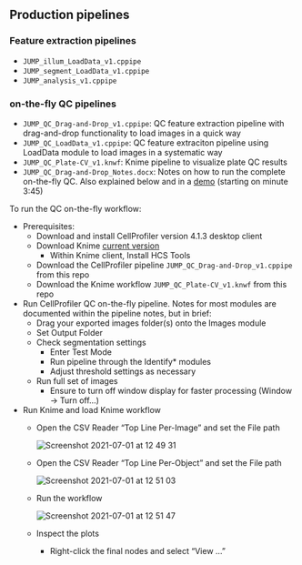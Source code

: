 ## Production pipelines 

### Feature extraction pipelines
- `JUMP_illum_LoadData_v1.cppipe`
- `JUMP_segment_LoadData_v1.cppipe`
- `JUMP_analysis_v1.cppipe`

### on-the-fly QC pipelines
- `JUMP_QC_Drag-and-Drop_v1.cppipe`: QC feature extraction pipeline with drag-and-drop functionality to load images in a quick way
- `JUMP_QC_LoadData_v1.cppipe`: QC feature extraciton pipeline using LoadData module to load images in a systematic way
- `JUMP_QC_Plate-CV_v1.knwf`: Knime pipeline to visualize plate QC results 
- `JUMP_QC_Drag-and-Drop_Notes.docx`: Notes on how to run the complete on-the-fly QC. Also explained below and in a [demo](https://jjcloud.box.com/s/qlxp7o3bbp02yejvl318udd4ap5gotf1) (starting on minute 3:45)

To run the QC on-the-fly workflow:

- Prerequisites:
  - Download and install CellProfiler version 4.1.3 desktop client	
  - Download Knime [current version](https://www.knime.com/downloads)
    - Within Knime client, Install HCS Tools
  - Download the CellProfiler pipeline `JUMP_QC_Drag-and-Drop_v1.cppipe` from this repo
  - Download the Knime workflow `JUMP_QC_Plate-CV_v1.knwf` from this repo
- Run CellProfiler QC on-the-fly pipeline. Notes for most modules are documented within the pipeline notes, but in brief:
  - Drag your exported images folder(s) onto the Images module
  -	Set Output Folder
  - Check segmentation settings
    - Enter Test Mode
    - Run pipeline through the Identify* modules
    - Adjust threshold settings as necessary
  - Run full set of images
    - Ensure to turn off window display for faster processing (Window -> Turn off…)
- Run Knime and load Knime workflow
  - Open the CSV Reader “Top Line Per-Image” and set the File path
  
    ![Screenshot 2021-07-01 at 12 49 31](https://user-images.githubusercontent.com/57905348/124112665-cfa4ba80-da6a-11eb-84cd-87d4a103bea0.png)   
  - Open the CSV Reader “Top Line Per-Object” and set the File path
  
    ![Screenshot 2021-07-01 at 12 51 03](https://user-images.githubusercontent.com/57905348/124112851-08dd2a80-da6b-11eb-874c-51c18a488ab7.png) 
  - Run the workflow
  
    ![Screenshot 2021-07-01 at 12 51 47](https://user-images.githubusercontent.com/57905348/124113003-375b0580-da6b-11eb-8e2f-9551d43487a1.png)
  - Inspect the plots
    - Right-click the final nodes and select “View …”

